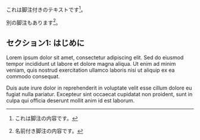 これは脚注付きのテキストです[^1]。
[^1]: これは脚注の内容です。

別の脚注もあります[^note]。
[^note]: 名前付き脚注の内容です。

## セクション1: はじめに

Lorem ipsum dolor sit amet, consectetur adipiscing elit. Sed do eiusmod tempor incididunt ut labore et dolore magna aliqua. Ut enim ad minim veniam, quis nostrud exercitation ullamco laboris nisi ut aliquip ex ea commodo consequat.

Duis aute irure dolor in reprehenderit in voluptate velit esse cillum dolore eu fugiat nulla pariatur. Excepteur sint occaecat cupidatat non proident, sunt in culpa qui officia deserunt mollit anim id est laborum.
